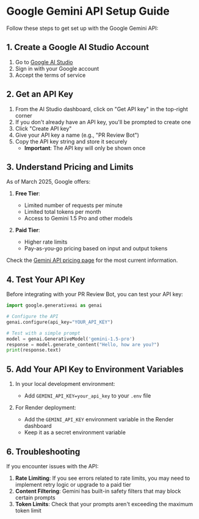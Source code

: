 # Google Gemini API Setup Guide

Follow these steps to get set up with the Google Gemini API:

## 1. Create a Google AI Studio Account

1. Go to [Google AI Studio](https://aistudio.google.com/)
2. Sign in with your Google account
3. Accept the terms of service

## 2. Get an API Key

1. From the AI Studio dashboard, click on "Get API key" in the top-right corner
2. If you don't already have an API key, you'll be prompted to create one
3. Click "Create API key"
4. Give your API key a name (e.g., "PR Review Bot")
5. Copy the API key string and store it securely
   - **Important**: The API key will only be shown once

## 3. Understand Pricing and Limits

As of March 2025, Google offers:

1. **Free Tier**:
   - Limited number of requests per minute
   - Limited total tokens per month
   - Access to Gemini 1.5 Pro and other models

2. **Paid Tier**:
   - Higher rate limits
   - Pay-as-you-go pricing based on input and output tokens

Check the [Gemini API pricing page](https://ai.google.dev/pricing) for the most current information.

## 4. Test Your API Key

Before integrating with your PR Review Bot, you can test your API key:

```python
import google.generativeai as genai

# Configure the API
genai.configure(api_key="YOUR_API_KEY")

# Test with a simple prompt
model = genai.GenerativeModel('gemini-1.5-pro')
response = model.generate_content("Hello, how are you?")
print(response.text)
```

## 5. Add Your API Key to Environment Variables

1. In your local development environment:
   - Add `GEMINI_API_KEY=your_api_key` to your `.env` file

2. For Render deployment:
   - Add the `GEMINI_API_KEY` environment variable in the Render dashboard
   - Keep it as a secret environment variable

## 6. Troubleshooting

If you encounter issues with the API:

1. **Rate Limiting**: If you see errors related to rate limits, you may need to implement retry logic or upgrade to a paid tier
2. **Content Filtering**: Gemini has built-in safety filters that may block certain prompts
3. **Token Limits**: Check that your prompts aren't exceeding the maximum token limit
